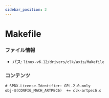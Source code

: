 ```yaml
---
sidebar_position: 2
---
```

# Makefile

### ファイル情報

- パス: `linux-v6.12/drivers/clk/axis/Makefile`

### コンテンツ

```txt
# SPDX-License-Identifier: GPL-2.0-only
obj-$(CONFIG_MACH_ARTPEC6)	+= clk-artpec6.o

```
